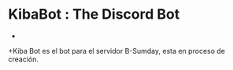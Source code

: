 # KibaBot : The Discord Bot
+
+Kiba Bot es el bot para el servidor B-Sumday, esta en proceso de creación.
